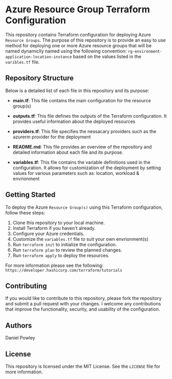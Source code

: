 # Azure Resource Group Terraform Configuration

This repository contains Terraform configuration for deploying Azure `Resource Groups`. The purpose of this repository is to provide an easy to use method for deploying one or more Azure resource groups that will be named dynamiclly named using the following convention: `rg-environment-application-location-instance` based on the values listed in the `varibles.tf` file.  

## Repository Structure

Below is a detailed list of each file in this repository and its purpose:

- **main.tf**: This file contains the main configuration for the resource group(s)

- **outputs.tf**: This file defines the outputs of the Terraform configuration. It provides useful information about the deployed resources

- **providers.tf**: This file specifies the nessacary providers such as the azurerm provider for the deployment

- **README.md**: This file provides an overview of the repository and detailed information about each file and its purpose.

- **variables.tf**: This file contains the variable definitions used in the configuration. It allows for customization of the deployment by setting values for various parameters such as: location, workload & envrionment

## Getting Started

To deploy the Azure `Resource Group(s)` using this Terraform configuration, follow these steps:

1. Clone this repository to your local machine.
2. Install Terraform if you haven't already.
3. Configure your Azure credentials. 
4. Customize the `variables.tf` file to suit your own envrionment(s)
5. Run `terraform init` to initialize the configuration.
6. Run `terraform plan` to review the planned changes.
7. Run `terraform apply` to deploy the resources.

For more information please see the following: `https://developer.hashicorp.com/terraform/tutorials`

## Contributing

If you would like to contribute to this repository, please fork the repository and submit a pull request with your changes. I welcome any contributions that improve the functionality, security, and usability of the configuration.

## Authors
Daniel Powley

## License

This repository is licensed under the MIT License. See the `LICENSE` file for more information.